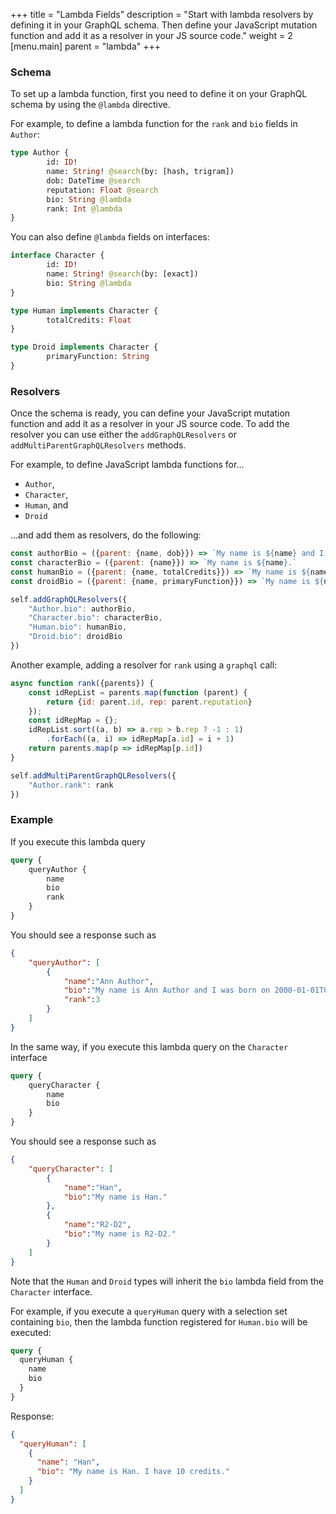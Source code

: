 +++
title = "Lambda Fields"
description = "Start with lambda resolvers by defining it in your GraphQL schema. Then define your JavaScript mutation function and add it as a resolver in your JS source code."
weight = 2
[menu.main]
    parent = "lambda"
+++

### Schema

To set up a lambda function, first you need to define it on your GraphQL schema by using the `@lambda` directive.

For example, to define a lambda function for the `rank` and `bio` fields in `Author`: 

```graphql
type Author {
        id: ID!
        name: String! @search(by: [hash, trigram])
        dob: DateTime @search
        reputation: Float @search
        bio: String @lambda
        rank: Int @lambda
}
```

You can also define `@lambda` fields on interfaces:

```graphql
interface Character {
        id: ID!
        name: String! @search(by: [exact])
        bio: String @lambda
}

type Human implements Character {
        totalCredits: Float
}

type Droid implements Character {
        primaryFunction: String
}
```

### Resolvers

Once the schema is ready, you can define your JavaScript mutation function and add it as a resolver in your JS source code. 
To add the resolver you can use either the `addGraphQLResolvers` or `addMultiParentGraphQLResolvers` methods.

For example, to define JavaScript lambda functions for... 
- `Author`, 
- `Character`, 
- `Human`, and 
- `Droid`

...and add them as resolvers, do the following:

```javascript
const authorBio = ({parent: {name, dob}}) => `My name is ${name} and I was born on ${dob}.`
const characterBio = ({parent: {name}}) => `My name is ${name}.`
const humanBio = ({parent: {name, totalCredits}}) => `My name is ${name}. I have ${totalCredits} credits.`
const droidBio = ({parent: {name, primaryFunction}}) => `My name is ${name}. My primary function is ${primaryFunction}.`

self.addGraphQLResolvers({
    "Author.bio": authorBio,
    "Character.bio": characterBio,
    "Human.bio": humanBio,
    "Droid.bio": droidBio
})
```

Another example, adding a resolver for `rank` using a `graphql` call:

```javascript
async function rank({parents}) {
    const idRepList = parents.map(function (parent) {
        return {id: parent.id, rep: parent.reputation}
    });
    const idRepMap = {};
    idRepList.sort((a, b) => a.rep > b.rep ? -1 : 1)
        .forEach((a, i) => idRepMap[a.id] = i + 1)
    return parents.map(p => idRepMap[p.id])
}

self.addMultiParentGraphQLResolvers({
    "Author.rank": rank
})
```

### Example

If you execute this lambda query

```graphql
query {
	queryAuthor {
		name
		bio
		rank
	}
}
```

You should see a response such as

```json
{
	"queryAuthor": [
		{
			"name":"Ann Author",
			"bio":"My name is Ann Author and I was born on 2000-01-01T00:00:00Z.",
			"rank":3
		}
	]
}
```

In the same way, if you execute this lambda query on the `Character` interface

```graphql
query {
	queryCharacter {
		name
		bio
	}
}
```

You should see a response such as

```json
{
	"queryCharacter": [
		{
			"name":"Han",
			"bio":"My name is Han."
		},
		{
			"name":"R2-D2",
			"bio":"My name is R2-D2."
		}
	]
}
```

Note that the `Human` and `Droid` types will inherit the `bio` lambda field from the `Character` interface. 

For example, if you execute a `queryHuman` query with a selection set containing `bio`, then the lambda function registered for `Human.bio` will be executed:

```graphql
query {
  queryHuman {
    name
    bio
  }
}
```

Response:

```json
{
  "queryHuman": [
    {
      "name": "Han",
      "bio": "My name is Han. I have 10 credits."
    }
  ]
}
```
